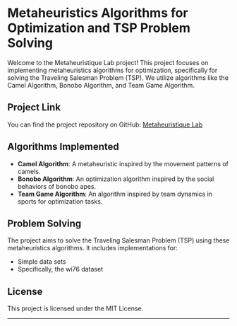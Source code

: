 # Metaheuristics Algorithms for Optimization and TSP Problem Solving

Welcome to the Metaheuristique Lab project! This project focuses on implementing metaheuristics algorithms for optimization, specifically for solving the Traveling Salesman Problem (TSP). We utilize algorithms like the Camel Algorithm, Bonobo Algorithm, and Team Game Algorithm.

## Project Link

You can find the project repository on GitHub: [Metaheuristique Lab](https://github.com/AbdelmajidBen/Metaheuristique_Lab)

## Algorithms Implemented

- **Camel Algorithm**: A metaheuristic inspired by the movement patterns of camels.
- **Bonobo Algorithm**: An optimization algorithm inspired by the social behaviors of bonobo apes.
- **Team Game Algorithm**: An algorithm inspired by team dynamics in sports for optimization tasks.

## Problem Solving

The project aims to solve the Traveling Salesman Problem (TSP) using these metaheuristics algorithms. It includes implementations for:

- Simple data sets
- Specifically, the wi76 dataset

## License

This project is licensed under the MIT License.

---
